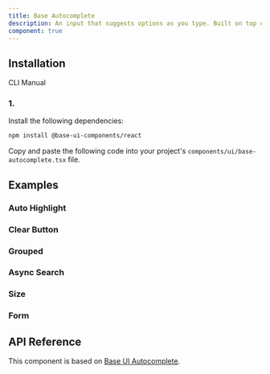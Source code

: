 ```yaml
---
title: Base Autocomplete
description: An input that suggests options as you type. Built on top of Base UI Autocomplete component with shadcn styling.
component: true
---
```


## Installation

  CLI
  Manual

### 1. 
Install the following dependencies:

```bash
npm install @base-ui-components/react
```

Copy and paste the following code into your project's `components/ui/base-autocomplete.tsx` file.

## Examples

### Auto Highlight

### Clear Button

### Grouped

### Async Search

### Size

### Form

## API Reference

This component is based on [Base UI Autocomplete](https://base-ui.com/react/components/autocomplete).